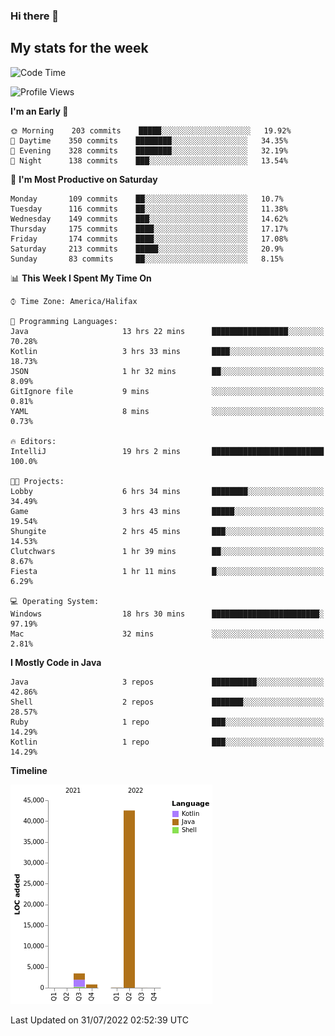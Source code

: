 ### Hi there 👋

## My stats for the week
<!--START_SECTION:waka-->
![Code Time](http://img.shields.io/badge/Code%20Time-349%20hrs%207%20mins-blue)

![Profile Views](http://img.shields.io/badge/Profile%20Views-0-blue)

**I'm an Early 🐤** 

```text
🌞 Morning    203 commits    █████░░░░░░░░░░░░░░░░░░░░   19.92% 
🌆 Daytime    350 commits    ████████░░░░░░░░░░░░░░░░░   34.35% 
🌃 Evening    328 commits    ████████░░░░░░░░░░░░░░░░░   32.19% 
🌙 Night      138 commits    ███░░░░░░░░░░░░░░░░░░░░░░   13.54%

```
📅 **I'm Most Productive on Saturday** 

```text
Monday       109 commits    ██░░░░░░░░░░░░░░░░░░░░░░░   10.7% 
Tuesday      116 commits    ██░░░░░░░░░░░░░░░░░░░░░░░   11.38% 
Wednesday    149 commits    ███░░░░░░░░░░░░░░░░░░░░░░   14.62% 
Thursday     175 commits    ████░░░░░░░░░░░░░░░░░░░░░   17.17% 
Friday       174 commits    ████░░░░░░░░░░░░░░░░░░░░░   17.08% 
Saturday     213 commits    █████░░░░░░░░░░░░░░░░░░░░   20.9% 
Sunday       83 commits     ██░░░░░░░░░░░░░░░░░░░░░░░   8.15%

```


📊 **This Week I Spent My Time On** 

```text
⌚︎ Time Zone: America/Halifax

💬 Programming Languages: 
Java                     13 hrs 22 mins      █████████████████░░░░░░░░   70.28% 
Kotlin                   3 hrs 33 mins       ████░░░░░░░░░░░░░░░░░░░░░   18.73% 
JSON                     1 hr 32 mins        ██░░░░░░░░░░░░░░░░░░░░░░░   8.09% 
GitIgnore file           9 mins              ░░░░░░░░░░░░░░░░░░░░░░░░░   0.81% 
YAML                     8 mins              ░░░░░░░░░░░░░░░░░░░░░░░░░   0.73%

🔥 Editors: 
IntelliJ                 19 hrs 2 mins       █████████████████████████   100.0%

🐱‍💻 Projects: 
Lobby                    6 hrs 34 mins       ████████░░░░░░░░░░░░░░░░░   34.49% 
Game                     3 hrs 43 mins       █████░░░░░░░░░░░░░░░░░░░░   19.54% 
Shungite                 2 hrs 45 mins       ███░░░░░░░░░░░░░░░░░░░░░░   14.53% 
Clutchwars               1 hr 39 mins        ██░░░░░░░░░░░░░░░░░░░░░░░   8.67% 
Fiesta                   1 hr 11 mins        █░░░░░░░░░░░░░░░░░░░░░░░░   6.29%

💻 Operating System: 
Windows                  18 hrs 30 mins      ████████████████████████░   97.19% 
Mac                      32 mins             ░░░░░░░░░░░░░░░░░░░░░░░░░   2.81%

```

**I Mostly Code in Java** 

```text
Java                     3 repos             ██████████░░░░░░░░░░░░░░░   42.86% 
Shell                    2 repos             ███████░░░░░░░░░░░░░░░░░░   28.57% 
Ruby                     1 repo              ███░░░░░░░░░░░░░░░░░░░░░░   14.29% 
Kotlin                   1 repo              ███░░░░░░░░░░░░░░░░░░░░░░   14.29%

```


**Timeline**

![Chart not found](https://raw.githubusercontent.com/lyndseyy/lyndseyy/main/charts/bar_graph.png) 


 Last Updated on 31/07/2022 02:52:39 UTC
<!--END_SECTION:waka-->